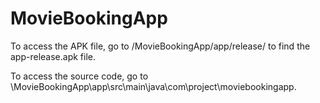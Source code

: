 # MovieBookingApp
To access the APK file, go to /MovieBookingApp/app/release/ to find the app-release.apk file.

To access the source code, go to \MovieBookingApp\app\src\main\java\com\project\moviebookingapp\.
